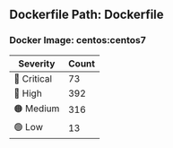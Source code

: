## Dockerfile Path: Dockerfile

### Docker Image: centos:centos7
| Severity | Count |
|----------|-------|
| 🛑 Critical | 73 |
| 🔴 High | 392 |
| 🟠 Medium | 316 |
| 🟢 Low | 13 |